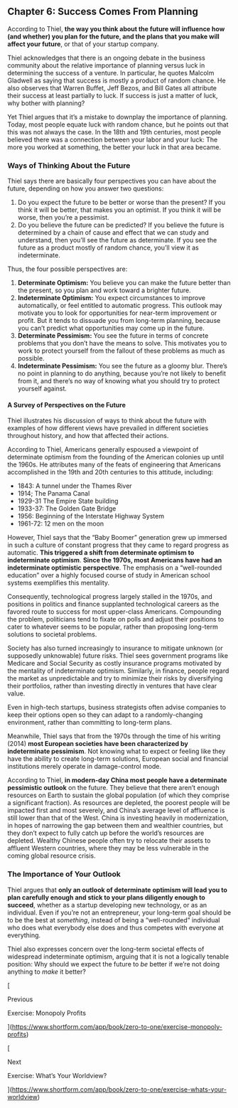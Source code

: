 ## Chapter 6: Success Comes From Planning

According to Thiel, **the way you think about the future will influence how (and whether) you plan for the future, and the plans that you make will affect your future**, or that of your startup company.

Thiel acknowledges that there is an ongoing debate in the business community about the relative importance of planning versus luck in determining the success of a venture. In particular, he quotes Malcolm Gladwell as saying that success is mostly a product of random chance. He also observes that Warren Buffet, Jeff Bezos, and Bill Gates all attribute their success at least partially to luck. If success is just a matter of luck, why bother with planning?

Yet Thiel argues that it’s a mistake to downplay the importance of planning. Today, most people equate luck with random chance, but he points out that this was not always the case. In the 18th and 19th centuries, most people believed there was a connection between your labor and your luck: The more you worked at something, the better your luck in that area became.

### Ways of Thinking About the Future

Thiel says there are basically four perspectives you can have about the future, depending on how you answer two questions:

1. Do you expect the future to be better or worse than the present? If you think it will be better, that makes you an optimist. If you think it will be worse, then you’re a pessimist.
2. Do you believe the future can be predicted? If you believe the future is determined by a chain of cause and effect that we can study and understand, then you’ll see the future as determinate. If you see the future as a product mostly of random chance, you’ll view it as indeterminate.

Thus, the four possible perspectives are:

1. **Determinate Optimism:** You believe you can make the future better than the present, so you plan and work toward a brighter future.
2. **Indeterminate Optimism:** You expect circumstances to improve automatically, or feel entitled to automatic progress. This outlook may motivate you to look for opportunities for near-term improvement or profit. But it tends to dissuade you from long-term planning, because you can’t predict what opportunities may come up in the future.
3. **Determinate Pessimism:** You see the future in terms of concrete problems that you don’t have the means to solve. This motivates you to work to protect yourself from the fallout of these problems as much as possible.
4. **Indeterminate Pessimism:** You see the future as a gloomy blur. There’s no point in planning to do anything, because you’re not likely to benefit from it, and there’s no way of knowing what you should try to protect yourself against.

#### A Survey of Perspectives on the Future

Thiel illustrates his discussion of ways to think about the future with examples of how different views have prevailed in different societies throughout history, and how that affected their actions.

According to Thiel, Americans generally espoused a viewpoint of determinate optimism from the founding of the American colonies up until the 1960s. He attributes many of the feats of engineering that Americans accomplished in the 19th and 20th centuries to this attitude, including:

- 1843: A tunnel under the Thames River
- 1914; The Panama Canal
- 1929-31 The Empire State building
- 1933-37: The Golden Gate Bridge
- 1956: Beginning of the Interstate Highway System
- 1961-72: 12 men on the moon

However, Thiel says that the “Baby Boomer” generation grew up immersed in such a culture of constant progress that they came to regard progress as automatic. **This triggered a shift from determinate optimism to indeterminate optimism**. **Since the 1970s, most Americans have had an indeterminate optimistic perspective**. The emphasis on a “well-rounded education” over a highly focused course of study in American school systems exemplifies this mentality.

Consequently, technological progress largely stalled in the 1970s, and positions in politics and finance supplanted technological careers as the favored route to success for most upper-class Americans. Compounding the problem, politicians tend to fixate on polls and adjust their positions to cater to whatever seems to be popular, rather than proposing long-term solutions to societal problems.

Society has also turned increasingly to insurance to mitigate unknown (or supposedly unknowable) future risks. Thiel sees government programs like Medicare and Social Security as costly insurance programs motivated by the mentality of indeterminate optimism. Similarly, in finance, people regard the market as unpredictable and try to minimize their risks by diversifying their portfolios, rather than investing directly in ventures that have clear value.

Even in high-tech startups, business strategists often advise companies to keep their options open so they can adapt to a randomly-changing environment, rather than committing to long-term plans.

Meanwhile, Thiel says that from the 1970s through the time of his writing (2014) **most European societies have been characterized by indeterminate pessimism**. Not knowing what to expect or feeling like they have the ability to create long-term solutions, European social and financial institutions merely operate in damage-control mode.

According to Thiel, **in modern-day China most people have a determinate pessimistic outlook** on the future. They believe that there aren’t enough resources on Earth to sustain the global population (of which they comprise a significant fraction). As resources are depleted, the poorest people will be impacted first and most severely, and China’s average level of affluence is still lower than that of the West. China is investing heavily in modernization, in hopes of narrowing the gap between them and wealthier countries, but they don’t expect to fully catch up before the world’s resources are depleted. Wealthy Chinese people often try to relocate their assets to affluent Western countries, where they may be less vulnerable in the coming global resource crisis.

### The Importance of Your Outlook

Thiel argues that **only an outlook of determinate optimism will lead you to plan carefully enough and stick to your plans diligently enough to succeed**, whether as a startup developing new technology, or as an individual. Even if you’re not an entrepreneur, your long-term goal should be to be the best at _something_, instead of being a “well-rounded” individual who does what everybody else does and thus competes with everyone at everything.

Thiel also expresses concern over the long-term societal effects of widespread indeterminate optimism, arguing that it is not a logically tenable position: Why should we expect the future to _be_ better if we’re not doing anything to _make_ it better?

[

Previous

Exercise: Monopoly Profits

](https://www.shortform.com/app/book/zero-to-one/exercise-monopoly-profits)

[

Next

Exercise: What’s Your Worldview?

](https://www.shortform.com/app/book/zero-to-one/exercise-whats-your-worldview)